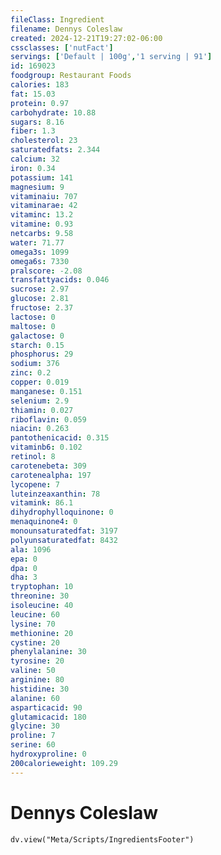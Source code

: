 ```yaml
---
fileClass: Ingredient
filename: Dennys Coleslaw
created: 2024-12-21T19:27:02-06:00
cssclasses: ['nutFact']
servings: ['Default | 100g','1 serving | 91']
id: 169023
foodgroup: Restaurant Foods
calories: 183
fat: 15.03
protein: 0.97
carbohydrate: 10.88
sugars: 8.16
fiber: 1.3
cholesterol: 23
saturatedfats: 2.344
calcium: 32
iron: 0.34
potassium: 141
magnesium: 9
vitaminaiu: 707
vitaminarae: 42
vitaminc: 13.2
vitamine: 0.93
netcarbs: 9.58
water: 71.77
omega3s: 1099
omega6s: 7330
pralscore: -2.08
transfattyacids: 0.046
sucrose: 2.97
glucose: 2.81
fructose: 2.37
lactose: 0
maltose: 0
galactose: 0
starch: 0.15
phosphorus: 29
sodium: 376
zinc: 0.2
copper: 0.019
manganese: 0.151
selenium: 2.9
thiamin: 0.027
riboflavin: 0.059
niacin: 0.263
pantothenicacid: 0.315
vitaminb6: 0.102
retinol: 8
carotenebeta: 309
carotenealpha: 197
lycopene: 7
luteinzeaxanthin: 78
vitamink: 86.1
dihydrophylloquinone: 0
menaquinone4: 0
monounsaturatedfat: 3197
polyunsaturatedfat: 8432
ala: 1096
epa: 0
dpa: 0
dha: 3
tryptophan: 10
threonine: 30
isoleucine: 40
leucine: 60
lysine: 70
methionine: 20
cystine: 20
phenylalanine: 30
tyrosine: 20
valine: 50
arginine: 80
histidine: 30
alanine: 60
asparticacid: 90
glutamicacid: 180
glycine: 30
proline: 7
serine: 60
hydroxyproline: 0
200calorieweight: 109.29
---
```


# Dennys Coleslaw

```dataviewjs
dv.view("Meta/Scripts/IngredientsFooter")
```